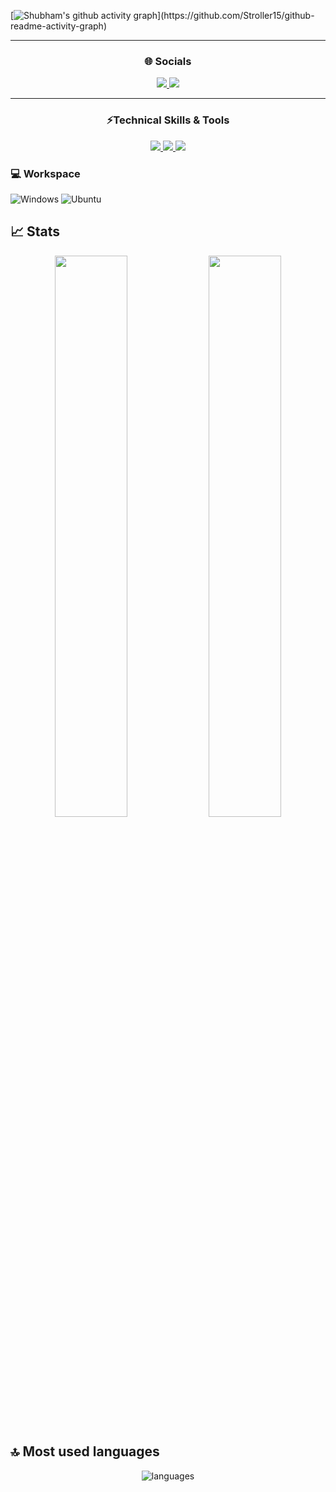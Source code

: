 
[![Shubham's github activity graph](https://github-readme-activity-graph.cyclic.app/graph?username=Stroller15&bg_color=0f2d3d&color=1cadfb&line=1cadfb&point=1cadfb&area=true&hide_border=true")](https://github.com/Stroller15/github-readme-activity-graph)
<hr>

### <p align="center">🌐 Socials</p>

<p align="center">
  <a href="https://www.linkedin.com/in/shubham6351/">
    <img src="https://skillicons.dev/icons?i=linkedin" />
  </a>
 <a href="https://twitter.com/Verma_shubham9">
    <img src="https://skillicons.dev/icons?i=twitter" />
  </a>
</p>

<hr>

### <p align="center">⚡Technical Skills & Tools</p>

<p align="center">
  <a href="[https://skillicons.dev](https://twitter.com/Verma_shubham9)">
    <img src="https://skillicons.dev/icons?i=cpp,java,c,javascript,html,css,typescript" />
  </a>
   <a href="[https://skillicons.dev](https://twitter.com/Verma_shubham9)">
    <img src="https://skillicons.dev/icons?i=react,bootstrap,redux,materialui,nodejs,sass,nextjs,express,mongodb,tailwind&theme=light" />
  </a>
 <a href="[https://skillicons.dev](https://twitter.com/Verma_shubham9)">
    <img src="https://skillicons.dev/icons?i=github,git,postman,vscode,netlify,vercel,vite,replit," />
  </a>
</p>

### 💻 Workspace

![Windows](https://img.shields.io/badge/Windows-0078D6?style=for-the-badge&logo=windows&logoColor=white)
![Ubuntu](https://img.shields.io/badge/Ubuntu-E95420?style=for-the-badge&logo=ubuntu&logoColor=white)

## 📈 Stats

<p align="center">
  <img width="48%" src="https://github-readme-stats.vercel.app/api?username=Stroller15&show_icons=true&hide_border=true&theme=radical" />
  <img width="48%" src="https://github-readme-streak-stats.herokuapp.com/?user=Stroller15&hide_border=true&theme=radical" />
</p>


## 🔝 Most used languages
<p align="center">
  <img alt="languages" src="https://github-readme-stats.vercel.app/api/top-langs/?username=Stroller15&layout=compact&hide_border=true&theme=radical" />
</p>

